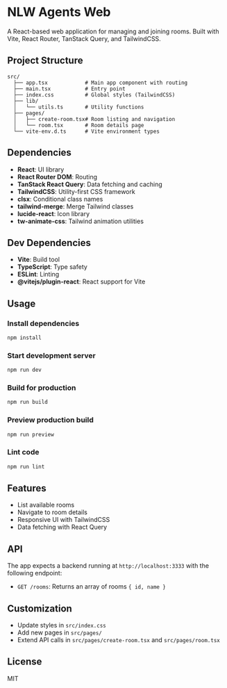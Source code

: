# NLW Agents Web

A React-based web application for managing and joining rooms. Built with Vite, React Router, TanStack Query, and TailwindCSS.

## Project Structure

```
src/
  ├── app.tsx            # Main app component with routing
  ├── main.tsx           # Entry point
  ├── index.css          # Global styles (TailwindCSS)
  ├── lib/
  │   └── utils.ts       # Utility functions
  ├── pages/
  │   ├── create-room.tsx# Room listing and navigation
  │   └── room.tsx       # Room details page
  └── vite-env.d.ts      # Vite environment types
```

## Dependencies

- **React**: UI library
- **React Router DOM**: Routing
- **TanStack React Query**: Data fetching and caching
- **TailwindCSS**: Utility-first CSS framework
- **clsx**: Conditional class names
- **tailwind-merge**: Merge Tailwind classes
- **lucide-react**: Icon library
- **tw-animate-css**: Tailwind animation utilities

## Dev Dependencies

- **Vite**: Build tool
- **TypeScript**: Type safety
- **ESLint**: Linting
- **@vitejs/plugin-react**: React support for Vite

## Usage

### Install dependencies

```bash
npm install
```

### Start development server

```bash
npm run dev
```

### Build for production

```bash
npm run build
```

### Preview production build

```bash
npm run preview
```

### Lint code

```bash
npm run lint
```

## Features

- List available rooms
- Navigate to room details
- Responsive UI with TailwindCSS
- Data fetching with React Query

## API

The app expects a backend running at `http://localhost:3333` with the following endpoint:

- `GET /rooms`: Returns an array of rooms `{ id, name }`

## Customization

- Update styles in `src/index.css`
- Add new pages in `src/pages/`
- Extend API calls in `src/pages/create-room.tsx` and `src/pages/room.tsx`

## License

MIT
